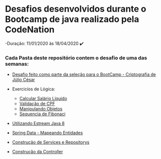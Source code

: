 # Desafios desenvolvidos durante o Bootcamp de java realizado pela CodeNation


-Duração: 11/01/2020 às 18/04/2020 :heavy_check_mark:

<h3>Cada Pasta deste repositório contem o desafio de uma das semanas:</h3>

- [Desafio feito como parte da seleção para o BootCamp - Criptografia de Júlio César](https://github.com/josvieira/codenationchallenge/tree/master/00%20-%20Criptografia%20j%C3%BAlio%20cesar)

- Exercicíos de Lógica:
  - [Calcular Salário Líquido](https://github.com/josvieira/codenationchallenge/tree/master/1%20-%20Calculadora%20Sal%C3%A1rio)
  - [Validação de CPF](https://github.com/josvieira/codenationchallenge/tree/master/2%20-%20CPFApplication)
  - [Manipulando Objetos](https://github.com/josvieira/codenationchallenge/tree/master/3%20-%20ExerciciosAula2)
  - [Sequencia de Fibonaci](https://github.com/josvieira/codenationchallenge/tree/master/4%20-%20Fibonacci)
  
- [Utilizando Estream Java 8](https://github.com/josvieira/codenationchallenge/tree/master/5%20-%20DesafioJogadores)
- [Spring Data - Mapeando Entidades](https://github.com/josvieira/codenationchallenge/tree/master/6%20-%20ORM)
- [Construção de Services e Repositorys](https://github.com/josvieira/codenationchallenge/tree/master/7%20-%20ServiceERepository)
- [Construção da Controller](https://github.com/josvieira/codenationchallenge/tree/master/8%20-%20ControllerEndPoint)
